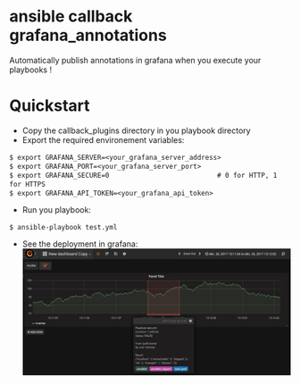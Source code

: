 # ansible callback grafana_annotations

Automatically publish annotations in grafana when you execute your playbooks !

# Quickstart

* Copy the callback_plugins directory in you playbook directory
* Export the required environement variables:

```
$ export GRAFANA_SERVER=<your_grafana_server_address>
$ export GRAFANA_PORT=<your_grafana_server_port>
$ export GRAFANA_SECURE=0                           # 0 for HTTP, 1 for HTTPS
$ export GRAFANA_API_TOKEN=<your_grafana_api_token>
```

* Run you playbook:
```
$ ansible-playbook test.yml
```
* See the deployment in grafana:
![Grafana annotations](/screenshot/result.png)
